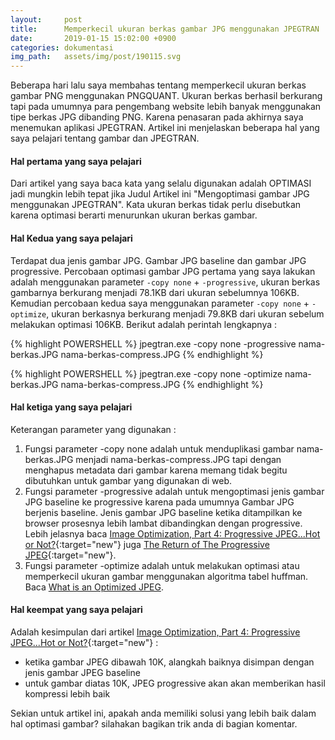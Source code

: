 ```yaml
---
layout:     post
title:      Memperkecil ukuran berkas gambar JPG menggunakan JPEGTRAN 
date:       2019-01-15 15:02:00 +0900
categories: dokumentasi
img_path:   assets/img/post/190115.svg
---
```


Beberapa hari lalu saya membahas tentang memperkecil ukuran berkas gambar PNG menggunakan PNGQUANT. Ukuran berkas berhasil berkurang tapi pada umumnya para pengembang website lebih banyak menggunakan tipe berkas JPG dibanding PNG. Karena penasaran pada akhirnya saya menemukan aplikasi JPEGTRAN. Artikel ini menjelaskan beberapa hal yang saya pelajari tentang gambar dan JPEGTRAN. 

#### Hal pertama yang saya pelajari

Dari artikel yang saya baca kata yang selalu digunakan adalah OPTIMASI jadi mungkin lebih tepat jika Judul Artikel ini "Mengoptimasi gambar JPG menggunakan JPEGTRAN". Kata ukuran berkas tidak perlu disebutkan karena optimasi berarti menurunkan ukuran berkas gambar. 

#### Hal Kedua yang saya pelajari
Terdapat dua jenis gambar JPG. Gambar JPG baseline dan gambar JPG progressive. Percobaan optimasi gambar JPG pertama yang saya lakukan adalah menggunakan parameter `-copy none` + `-progressive`, ukuran berkas gambarnya berkurang menjadi 78.1KB dari ukuran sebelumnya 106KB. Kemudian percobaan kedua saya menggunakan parameter `-copy none` + `-optimize`, ukuran berkasnya berkurang menjadi 79.8KB dari ukuran sebelum melakukan optimasi 106KB. Berikut adalah perintah lengkapnya : 

{% highlight POWERSHELL %}
jpegtran.exe -copy none -progressive nama-berkas.JPG nama-berkas-compress.JPG
{% endhighlight %}

{% highlight POWERSHELL %}
jpegtran.exe -copy none -optimize nama-berkas.JPG nama-berkas-compress.JPG
{% endhighlight %}

#### Hal ketiga yang saya pelajari

Keterangan parameter yang digunakan : 
1. Fungsi parameter -copy none adalah untuk menduplikasi gambar nama-berkas.JPG menjadi nama-berkas-compress.JPG tapi dengan menghapus metadata dari gambar karena memang tidak begitu dibutuhkan untuk gambar yang digunakan di web.
2. Fungsi parameter -progressive adalah untuk mengoptimasi jenis gambar JPG baseline ke progressive karena pada umumnya Gambar JPG berjenis baseline. Jenis gambar JPG baseline ketika ditampilkan ke browser prosesnya lebih lambat dibandingkan dengan progressive. Lebih jelasnya baca [Image Optimization, Part 4: Progressive JPEG...Hot or Not?](https://yuiblog.com/blog/2008/12/05/imageopt-4/){:target="new"} juga [The Return of The Progressive JPEG](https://www.wired.com/2013/01/the-return-of-the-progressive-jpeg/){:target="new"}. 
3. Fungsi parameter -optimize adalah untuk melakukan optimasi atau memperkecil ukuran gambar menggunakan algoritma tabel huffman. Baca [What is an Optimized JPEG](https://www.impulseadventure.com/photo/optimized-jpeg.html). 

#### Hal keempat yang saya pelajari 

Adalah kesimpulan dari artikel [Image Optimization, Part 4: Progressive JPEG...Hot or Not?](https://yuiblog.com/blog/2008/12/05/imageopt-4/){:target="new"} : 

- ketika gambar JPEG dibawah 10K, alangkah baiknya disimpan dengan jenis gambar JPEG baseline
- untuk gambar diatas 10K, JPEG progressive akan akan memberikan hasil kompressi lebih baik 

Sekian untuk artikel ini, apakah anda memiliki solusi yang lebih baik dalam hal optimasi gambar? silahakan bagikan trik anda di bagian komentar.  